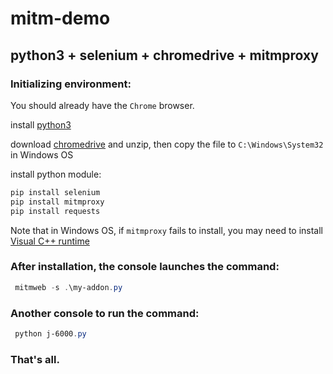 # mitm-demo

## python3 + selenium + chromedrive + mitmproxy

### Initializing environment:

You should already have the `Chrome` browser.

install [python3](https://www.python.org/downloads/)

download [chromedrive](https://chromedriver.chromium.org/downloads) and unzip, then copy the file to `C:\Windows\System32` in Windows OS

install python module:

```powershell
pip install selenium
pip install mitmproxy
pip install requests
```
Note that in Windows OS, if `mitmproxy` fails to install, you may need to install [Visual C++ runtime](https://support.microsoft.com/en-us/help/2977003/the-latest-supported-visual-c-downloads)


### After installation, the console launches the command:

```powershell
 mitmweb -s .\my-addon.py
```

### Another console to run the command:

```powershell
 python j-6000.py
```

### That's all.
